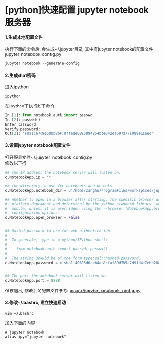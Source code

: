 # \[python\]快速配置 jupyter notebook 服务器

#### 1.生成本地配置文件

执行下面的命令后, 会生成~/.jupyter目录, 其中有jupyter notebook的配置文件jupyter\_notebook\_config.py

```python
jupyter notebook --generate-config
```

#### 2.生成sha1密码

进入ipython

```shell
ipython
```

在ipython下执行如下命令:

```python
In [1]: from notebook.auth import passwd
In [2]: passwd()
Enter password:
Verify password:
Out[2]: 'sha1:67c9e60bb8b6:9ffede0825894254b2e042ea597d771089e11aed'
```

#### 3.设置jupyter notebook配置文件

打开配置文件~/.jupyter\_notebook\_config.py  
修改以下行

```python
## The IP address the notebook server will listen on.
c.NotebookApp.ip = '*'

## The directory to use for notebooks and kernels.
c.NotebookApp.notebook_dir = u'/home/zanghu/ProgramFiles/workspaces/jupyter_workspace'

## Whether to open in a browser after starting. The specific browser used is
#  platform dependent and determined by the python standard library `webbrowser`
#  module, unless it is overridden using the --browser (NotebookApp.browser)
#  configuration option.
c.NotebookApp.open_browser = False


## Hashed password to use for web authentication.
#  
#  To generate, type in a python/IPython shell:
#  
#    from notebook.auth import passwd; passwd()
#  
#  The string should be of the form type:salt:hashed-password.
c.NotebookApp.password = u'sha1:40605d0ceb4a:8cfaf89d785a7d91d4e7ebb288eab9fb3efec385'


## The port the notebook server will listen on.
c.NotebookApp.port = 8888
```

保存退出, 修改后的配置文件参考:
[assets/jupyter\_notebook\_config.py](/assets/jupyter_notebook_config.py)

#### 3.修改~/.bashrc, 建立快速启动

```shell
vim ~/.bashrc
```

加入下面的内容

```shell
# jupyter notebook
alias ipy="jupyter notebook"
```


